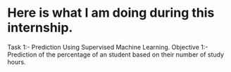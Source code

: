 # Here is what I am doing during this internship.
Task 1:- Prediction Using Supervised Machine Learning.
Objective 1:- Prediction of the percentage of an student based on their number of study hours.

